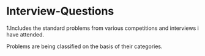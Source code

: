 # Interview-Questions

1.Includes the standard problems from various competitions and interviews i have attended.

Problems are being classified on the basis of their categories.


